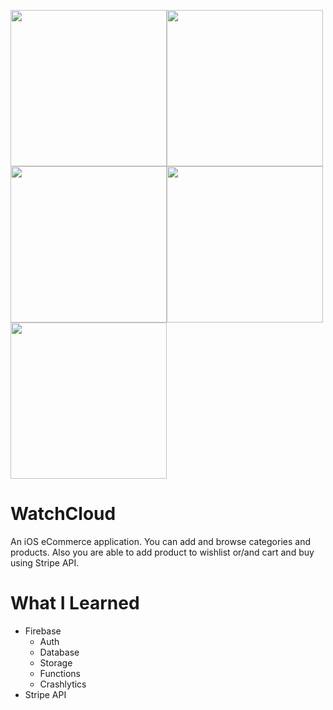 <img src="https://user-images.githubusercontent.com/30866972/58557277-4a60d300-821e-11e9-9c59-e7db7bb00401.gif" width="250px"><img src="https://user-images.githubusercontent.com/30866972/58557278-4a60d300-821e-11e9-8b9e-503ba067d820.gif" width="250px"><img src="https://user-images.githubusercontent.com/30866972/58557280-4a60d300-821e-11e9-98ec-0e3ace4a8712.gif" width="250px"><img src="https://user-images.githubusercontent.com/30866972/58557281-4af96980-821e-11e9-9a2d-8aad1e30b2e0.gif" width="250px"><img src="https://user-images.githubusercontent.com/30866972/58557282-4af96980-821e-11e9-9c08-3e95e9112af5.gif" width="250px">

# WatchCloud

An iOS eCommerce application. You can add and browse categories and products. Also you are able to add product to wishlist or/and cart and buy using Stripe API.

# What I Learned

* Firebase
  - Auth
  - Database
  - Storage
  - Functions
  - Crashlytics
* Stripe API
